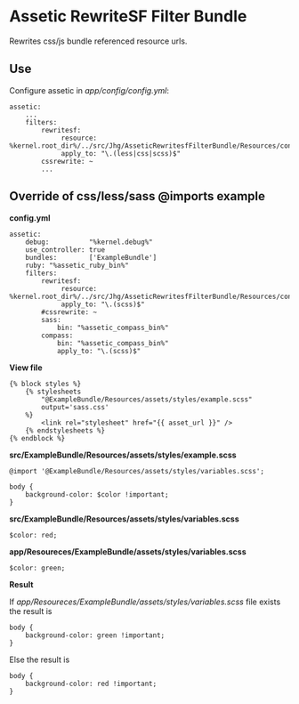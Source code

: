 Assetic RewriteSF Filter Bundle
===============================

Rewrites css/js bundle referenced resource urls.

## Use

Configure assetic in *app/config/config.yml*:

	assetic:
	    ...
	    filters:
	        rewritesf: 
	             resource: %kernel.root_dir%/../src/Jhg/AsseticRewritesfFilterBundle/Resources/config/rewritesf.xml
	             apply_to: "\.(less|css|scss)$"
	        cssrewrite: ~
	        ...

## Override of css/less/sass @imports example

**config.yml**
    
    assetic:
        debug:          "%kernel.debug%"
        use_controller: true
        bundles:        ['ExampleBundle']
        ruby: "%assetic_ruby_bin%"
        filters:
            rewritesf: 
                 resource: %kernel.root_dir%/../src/Jhg/AsseticRewritesfFilterBundle/Resources/config/rewritesf.xml
                 apply_to: "\.(scss)$"
            #cssrewrite: ~
            sass:
                bin: "%assetic_compass_bin%"
            compass:
                bin: "%assetic_compass_bin%"
                apply_to: "\.(scss)$"

**View file**

    {% block styles %}
        {% stylesheets 
            "@ExampleBundle/Resources/assets/styles/example.scss"
            output='sass.css'
        %}
            <link rel="stylesheet" href="{{ asset_url }}" />
        {% endstylesheets %}
    {% endblock %}

**src/ExampleBundle/Resources/assets/styles/example.scss**

    @import '@ExampleBundle/Resources/assets/styles/variables.scss';

    body {
        background-color: $color !important;
    }

**src/ExampleBundle/Resources/assets/styles/variables.scss**

    $color: red;

**app/Resoureces/ExampleBundle/assets/styles/variables.scss**

    $color: green;

**Result**

If *app/Resoureces/ExampleBundle/assets/styles/variables.scss* file exists the result is 

    body {
        background-color: green !important;
    }

Else the result is 

    body {
        background-color: red !important;
    }